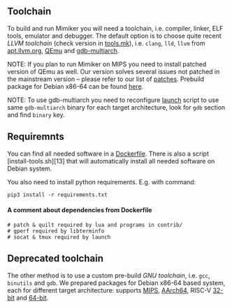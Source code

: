 Toolchain
---

To build and run Mimiker you will need a toolchain, i.e. compiler, linker, ELF
tools, emulator and debugger. The default option is to choose quite recent
_LLVM toolchain_ (check version in [tools.mk][6]), i.e. `clang`, `lld`, `llvm`
from [apt.llvm.org][7], [QEmu][11] and [gdb-multiarch][8].

NOTE:
If you plan to run Mimiker on MIPS you need to install patched version of QEmu
as well. Our version solves several issues not patched in the mainstream version
– please refer to our list of [patches][10]. Prebuild package for Debian x86-64
can be found [here][5].

NOTE:
To use gdb-multiarch you need to reconfigure [launch][9] script to use same
`gdb-multiarch` binary for each target architecture, look for `gdb` section and
find `binary` key.

## Requiremnts
You can find all needed software in a [Dockerfile][12]. There is also a script
[install-tools.sh][13] that will automatically install all needed software on
Debian system.

You also need to install python requirements. E.g. with command:
```
pip3 install -r requirements.txt
```

#### A comment about dependencies from Dockerfile
```
# patch & quilt required by lua and programs in contrib/
# gperf required by libterminfo
# socat & tmux required by launch
```

## Deprecated toolchain
The other method is to use a custom pre-build _GNU toolchain_, i.e. `gcc`,
`binutils` and `gdb`. We prepared packages for Debian x86-64 based system, each
for different target architecture: supports [MIPS][1], [AArch64][2],
RISC-V [32-bit][3] and [64-bit][4].

[1]: http://mimiker.ii.uni.wroc.pl/download/mipsel-mimiker-elf_latest_amd64.deb
[2]: http://mimiker.ii.uni.wroc.pl/download/aarch64-mimiker-elf_latest_amd64.deb
[3]: http://mimiker.ii.uni.wroc.pl/download/riscv32-mimiker-elf_latest_amd64.deb
[4]: http://mimiker.ii.uni.wroc.pl/download/riscv64-mimiker-elf_latest_amd64.deb
[5]: http://mimiker.ii.uni.wroc.pl/download/qemu-mimiker_latest_amd64.deb
[6]: ../blob/master/build/tools.mk
[7]: https://apt.llvm.org/
[8]: https://packages.debian.org/sid/gdb-multiarch
[9]: ../blob/master/launch
[10]: ../blob/master/toolchain/qemu-mimiker/patches
[11]: https://www.qemu.org/
[12]: ../blob/master/Dockerfile
[14]: ../blob/master/install-tools.sh
